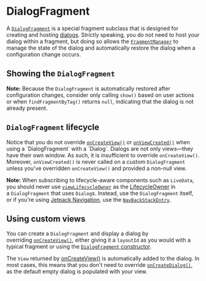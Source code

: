 # DialogFragment

A [`DialogFragment`](https://developer.android.com/reference/androidx/fragment/app/DialogFragment?hl=zh-cn) is a special fragment subclass that is designed for creating and hosting [dialogs](https://developer.android.com/guide/topics/ui/dialogs?hl=zh-cn). Strictly speaking, you do not need to host your dialog within a fragment, but doing so allows the [`FragmentManager`](https://developer.android.com/guide/fragments/fragmentmanager?hl=zh-cn) to manage the state of the dialog and automatically restore the dialog when a configuration change occurs.

## Showing the `DialogFragment`

**Note:** Because the `DialogFragment` is automatically restored after configuration changes, consider only calling `show()` based on user actions or when `findFragmentByTag()` returns `null`, indicating that the dialog is not already present.

## `DialogFragment` lifecycle

Notice that you do not override [`onCreateView()`](https://developer.android.com/reference/androidx/fragment/app/Fragment?hl=zh-cn#oncreateview) or [`onViewCreated()`](https://developer.android.com/reference/androidx/fragment/app/Fragment?hl=zh-cn#onViewCreated(android.view.View,%20android.os.Bundle)) when using a `DialogFragment` with a `Dialog`. Dialogs are not only views—they have their own window. As such, it is insufficient to override `onCreateView()`. Moreover, `onViewCreated()` is never called on a custom `DialogFragment` unless you've overridden `onCreateView()` and provided a non-null view.

**Note:** When subscribing to lifecycle-aware components such as `LiveData`, you should never use [`viewLifecycleOwner`](https://developer.android.com/reference/androidx/fragment/app/Fragment?hl=zh-cn#getviewlifecycleowner) as the [LifecycleOwner](https://developer.android.com/reference/androidx/lifecycle/LifecycleOwner?hl=zh-cn) in a `DialogFragment` that uses `Dialog`s. Instead, use the `DialogFragment` itself, or if you're using [Jetpack Navigation](https://developer.android.com/guide/navigation?hl=zh-cn), use the [`NavBackStackEntry`](https://developer.android.com/reference/androidx/navigation/NavBackStackEntry?hl=zh-cn).

## Using custom views

You can create a `DialogFragment` and display a dialog by overriding [`onCreateView()`](https://developer.android.com/reference/androidx/fragment/app/Fragment?hl=zh-cn#onCreateView(android.view.LayoutInflater,%20android.view.ViewGroup,%20android.os.Bundle)), either giving it a `layoutId` as you would with a typical fragment or using the [`DialogFragment` constructor](https://developer.android.com/reference/androidx/fragment/app/DialogFragment?hl=zh-cn#DialogFragment(int)).

The `View` returned by [onCreateView()](https://developer.android.com/reference/androidx/fragment/app/Fragment?hl=zh-cn#onCreateView(android.view.LayoutInflater,%20android.view.ViewGroup,%20android.os.Bundle)) is automatically added to the dialog. In most cases, this means that you don't need to override [`onCreateDialog()`](https://developer.android.com/reference/androidx/fragment/app/DialogFragment?hl=zh-cn#onCreateDialog(android.os.Bundle)), as the default empty dialog is populated with your view.
